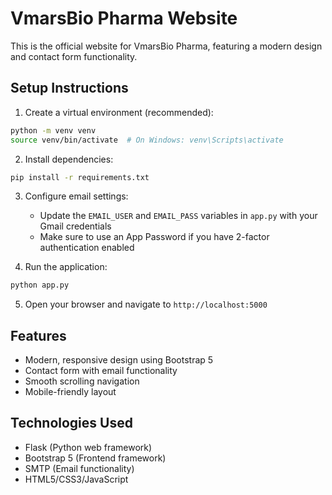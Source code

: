 # VmarsBio Pharma Website

This is the official website for VmarsBio Pharma, featuring a modern design and contact form functionality.

## Setup Instructions

1. Create a virtual environment (recommended):
```bash
python -m venv venv
source venv/bin/activate  # On Windows: venv\Scripts\activate
```

2. Install dependencies:
```bash
pip install -r requirements.txt
```

3. Configure email settings:
   - Update the `EMAIL_USER` and `EMAIL_PASS` variables in `app.py` with your Gmail credentials
   - Make sure to use an App Password if you have 2-factor authentication enabled

4. Run the application:
```bash
python app.py
```

5. Open your browser and navigate to `http://localhost:5000`

## Features

- Modern, responsive design using Bootstrap 5
- Contact form with email functionality
- Smooth scrolling navigation
- Mobile-friendly layout

## Technologies Used

- Flask (Python web framework)
- Bootstrap 5 (Frontend framework)
- SMTP (Email functionality)
- HTML5/CSS3/JavaScript 